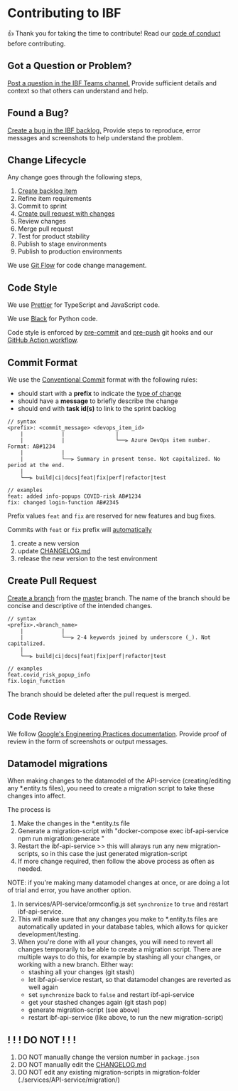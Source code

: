 # Contributing to IBF

:+1: Thank you for taking the time to contribute! Read our
[code of conduct](./CODE_OF_CONDUCT.md) before contributing.

## Got a Question or Problem?

[Post a question in the IBF Teams channel.](https://teams.microsoft.com/l/channel/19%3ab262590b1cc34ade9bbdb584f0765b31%40thread.skype/%255BRD%255D%2520Impact-based%2520forecasting?groupId=48e3c654-ac7d-4abc-9c70-ad637fb0a85f&tenantId=d3ab9790-6ae2-4bd8-aa5e-02864483e7c7)
Provide sufficient details and context so that others can understand and help.

## Found a Bug?

[Create a bug in the IBF backlog.](https://dev.azure.com/redcrossnl/IBF%20System/_backlogs/backlog)
Provide steps to reproduce, error messages and screenshots to help understand
the problem.

## Change Lifecycle

Any change goes through the following steps,

1. [Create backlog item](https://dev.azure.com/redcrossnl/IBF%20System/_backlogs/backlog)
2. Refine item requirements
3. Commit to sprint
4. [Create pull request with changes](https://github.com/rodekruis/IBF-system/compare)
5. Review changes
6. Merge pull request
7. Test for product stability
8. Publish to stage environments
9. Publish to production environments

We use [Git Flow](https://nvie.com/posts/a-successful-git-branching-model/) for
code change management.

## Code Style

We use [Prettier](https://prettier.io/) for TypeScript and JavaScript code.

We use [Black](https://github.com/psf/black) for Python code.

Code style is enforced by [pre-commit](../package.json#L44) and
[pre-push](../package.json#L45) git hooks and our
[GitHub Action workflow](../.github/workflows/workflow.yml).

## Commit Format

We use the [Conventional Commit](https://conventionalcommits.org/) format with
the following rules:

-   should start with a **prefix** to indicate the
    [type of change](https://github.com/angular/angular/blob/master/CONTRIBUTING.md#type)
-   should have a **message** to briefly describe the change
-   should end with **task id(s)** to link to the sprint backlog

```text
// syntax
<prefix>: <commit_message> <devops_item_id>​​​​​​​
    |            |                |
    |            |                └──⫸ Azure DevOps item number. Format: AB#1234
    |            |
    |            └──⫸ Summary in present tense. Not capitalized. No period at the end.
    |
    └──⫸ build|ci|docs|feat|fix|perf|refactor|test

// examples
feat: added info-popups COVID-risk AB#1234
fix: changed login-function AB#2345
```

Prefix values `feat` and `fix` are reserved for new features and bug fixes.

Commits with `feat` or `fix` prefix will
[automatically](../.github/workflows/workflow.yml)

1. create a new version
2. update [CHANGELOG.md](../CHANGELOG.md)
3. release the new version to the test environment

## Create Pull Request

[Create a branch](https://docs.github.com/en/github/collaborating-with-pull-requests/proposing-changes-to-your-work-with-pull-requests/creating-and-deleting-branches-within-your-repository)
from the [master](https://github.com/rodekruis/IBF-system/tree/master) branch.
The name of the branch should be concise and descriptive of the intended
changes.

```text
// syntax
<prefix>.<branch_name>
    |            |
    |            └──⫸ 2-4 keywords joined by underscore (_). Not capitalized.
    |
    └──⫸ build|ci|docs|feat|fix|perf|refactor|test

// examples
feat.covid_risk_popup_info
fix.login_function
```

The branch should be deleted after the pull request is merged.

## Code Review

We follow
[Google's Engineering Practices documentation](https://google.github.io/eng-practices/).
Provide proof of review in the form of screenshots or output messages.

## Datamodel migrations

When making changes to the datamodel of the API-service (creating/editing any *.entity.ts files), you need to create a migration script to take these changes into affect.

The process is 
1. Make the changes in the *.entity.ts file
2. Generate a migration-script with "docker-compose exec ibf-api-service npm run migration:generate <name-for-migration-script>"
3. Restart the ibf-api-service >> this will always run any new migration-scripts, so in this case the just generated migration-script
4. If more change required, then follow the above process as often as needed.

NOTE: if you're making many datamodel changes at once, or are doing a lot of trial and error, you have another option.
1. In services/API-service/ormconfig.js set `synchronize` to `true` and restart ibf-api-service.
2. This will make sure that any changes you make to *.entity.ts files are automatically updated in your database tables, which allows for quicker development/testing.
3. When you're done with all your changes, you will need to revert all changes temporarily to be able to create a migration script. There are multiple ways to do this, for example by stashing all your changes, or working with a new branch. Either way:
    - stashing all your changes (git stash)
    - let ibf-api-service restart, so that datamodel changes are reverted as well again
    - set `synchronize` back to `false` and restart ibf-api-service
    - get your stashed changes again (git stash pop)
    - generate migration-script (see above)
    - restart ibf-api-service (like above, to run the new migration-script)


## ! ! ! DO NOT ! ! !

1. DO NOT manually change the version number in `package.json`
2. DO NOT manually edit the [CHANGELOG.md](../CHANGELOG.md)
3. DO NOT edit any existing migration-scripts in migration-folder (./services/API-service/migration/)
